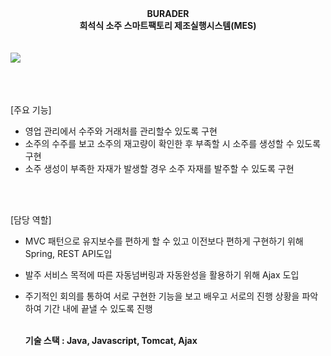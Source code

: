 <div align ="center"><b>BURADER</b></div>
<div align ="center"><b>희석식 소주 스마트팩토리 제조실행시스템(MES)</b></div>
<br><br>
<img src ="https://github.com/qwe3213/BURADER-Spring/assets/102210761/ae74e8e3-4d22-459e-9d93-0896c96f5798">
<br><br>



<br><br>
[주요 기능]

- 영업 관리에서 수주와 거래처를 관리할수 있도록 구현
- 소주의 수주를 보고 소주의 재고량이 확인한 후 부족할 시 소주를 생성할 수 있도록 구현
- 소주 생성이 부족한 자재가 발생할 경우 소주 자재를 발주할 수 있도록 구현
 
<br><br>

[담당 역할]

- MVC 패턴으로 유지보수를 편하게 할 수 있고 이전보다 편하게 구현하기 위해 Spring, REST API도입
- 발주 서비스 목적에 따른 자동넘버링과 자동완성을 활용하기 위해 Ajax 도입
- 주기적인 회의를 통하여 서로 구현한 기능을 보고 배우고 서로의 진행 상황을 파악하여 기간 내에 끝낼 수 있도록 진행

  <br>
  <b>기술 스택 : Java, Javascript, Tomcat, Ajax</b>
